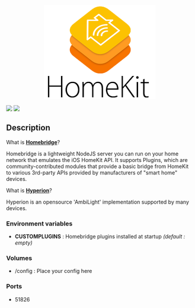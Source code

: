 <p align="center">
  <img src="https://github.com/Starbix/dockerimages/raw/master/homebridge/homekit-logo.png">
</p>

[![](https://images.microbadger.com/badges/image/starbix/homebridge.svg)](https://microbadger.com/images/starbix/homebridge)
[![](https://images.microbadger.com/badges/version/starbix/homebridge.svg)](https://microbadger.com/images/starbix/homebridge)

## Description
What is **[Homebridge](https://github.com/nfarina/homebridge)**?

Homebridge is a lightweight NodeJS server you can run on your home network that emulates the iOS HomeKit API. It supports Plugins, which are community-contributed modules that provide a basic bridge from HomeKit to various 3rd-party APIs provided by manufacturers of "smart home" devices.

What is **[Hyperion](https://github.com/hyperion-project/hyperion)**?

Hyperion is an opensource 'AmbiLight' implementation supported by many devices.

### Environment variables

- **CUSTOMPLUGINS** : Homebridge plugins installed at startup *(default : empty)*

### Volumes
* /config : Place your config here

### Ports
* 51826
